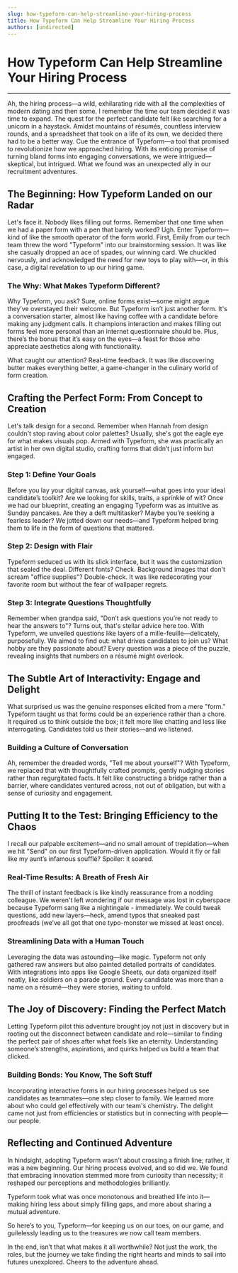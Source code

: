 ```yaml
---
slug: how-typeform-can-help-streamline-your-hiring-process
title: How Typeform Can Help Streamline Your Hiring Process
authors: [undirected]
---
```



# How Typeform Can Help Streamline Your Hiring Process

---

Ah, the hiring process—a wild, exhilarating ride with all the complexities of modern dating and then some. I remember the time our team decided it was time to expand. The quest for the perfect candidate felt like searching for a unicorn in a haystack. Amidst mountains of résumés, countless interview rounds, and a spreadsheet that took on a life of its own, we decided there had to be a better way. Cue the entrance of Typeform—a tool that promised to revolutionize how we approached hiring. With its enticing promise of turning bland forms into engaging conversations, we were intrigued—skeptical, but intrigued. What we found was an unexpected ally in our recruitment adventures.

## The Beginning: How Typeform Landed on our Radar

Let's face it. Nobody likes filling out forms. Remember that one time when we had a paper form with a pen that barely worked? Ugh. Enter Typeform—kind of like the smooth operator of the form world. First, Emily from our tech team threw the word "Typeform" into our brainstorming session. It was like she casually dropped an ace of spades, our winning card. We chuckled nervously, and acknowledged the need for new toys to play with—or, in this case, a digital revelation to up our hiring game.

### The Why: What Makes Typeform Different?

Why Typeform, you ask? Sure, online forms exist—some might argue they’ve overstayed their welcome. But Typeform isn’t just another form. It's a conversation starter, almost like having coffee with a candidate before making any judgment calls. It champions interaction and makes filling out forms feel more personal than an internet questionnaire should be. Plus, there’s the bonus that it’s easy on the eyes—a feast for those who appreciate aesthetics along with functionality.

What caught our attention? Real-time feedback. It was like discovering butter makes everything better, a game-changer in the culinary world of form creation.

## Crafting the Perfect Form: From Concept to Creation

Let's talk design for a second. Remember when Hannah from design couldn't stop raving about color palettes? Usually, she's got the eagle eye for what makes visuals pop. Armed with Typeform, she was practically an artist in her own digital studio, crafting forms that didn’t just inform but engaged. 

### Step 1: Define Your Goals

Before you lay your digital canvas, ask yourself—what goes into your ideal candidate’s toolkit? Are we looking for skills, traits, a sprinkle of wit? Once we had our blueprint, creating an engaging Typeform was as intuitive as Sunday pancakes. Are they a deft multitasker? Maybe you’re seeking a fearless leader? We jotted down our needs—and Typeform helped bring them to life in the form of questions that mattered.

### Step 2: Design with Flair

Typeform seduced us with its slick interface, but it was the customization that sealed the deal. Different fonts? Check. Background images that don't scream "office supplies"? Double-check. It was like redecorating your favorite room but without the fear of wallpaper regrets. 

### Step 3: Integrate Questions Thoughtfully

Remember when grandpa said, "Don’t ask questions you’re not ready to hear the answers to"? Turns out, that's stellar advice here too. With Typeform, we unveiled questions like layers of a mille-feuille—delicately, purposefully. We aimed to find out: what drives candidates to join us? What hobby are they passionate about? Every question was a piece of the puzzle, revealing insights that numbers on a résumé might overlook.

## The Subtle Art of Interactivity: Engage and Delight

What surprised us was the genuine responses elicited from a mere "form." Typeform taught us that forms could be an experience rather than a chore. It required us to think outside the box; it felt more like chatting and less like interrogating. Candidates told us their stories—and we listened.

### Building a Culture of Conversation

Ah, remember the dreaded words, "Tell me about yourself"? With Typeform, we replaced that with thoughtfully crafted prompts, gently nudging stories rather than regurgitated facts. It felt like constructing a bridge rather than a barrier, where candidates ventured across, not out of obligation, but with a sense of curiosity and engagement.

## Putting It to the Test: Bringing Efficiency to the Chaos

I recall our palpable excitement—and no small amount of trepidation—when we hit "Send" on our first Typeform-driven application. Would it fly or fall like my aunt’s infamous soufflé? Spoiler: it soared.

### Real-Time Results: A Breath of Fresh Air

The thrill of instant feedback is like kindly reassurance from a nodding colleague. We weren't left wondering if our message was lost in cyberspace because Typeform sang like a nightingale - immediately. We could tweak questions, add new layers—heck, amend typos that sneaked past proofreads (we’ve all got that one typo-monster we missed at least once).

### Streamlining Data with a Human Touch

Leveraging the data was astounding—like magic. Typeform not only gathered raw answers but also painted detailed portraits of candidates. With integrations into apps like Google Sheets, our data organized itself neatly, like soldiers on a parade ground. Every candidate was more than a name on a résumé—they were stories, waiting to unfold.

## The Joy of Discovery: Finding the Perfect Match

Letting Typeform pilot this adventure brought joy not just in discovery but in rooting out the disconnect between candidate and role—similar to finding the perfect pair of shoes after what feels like an eternity. Understanding someone’s strengths, aspirations, and quirks helped us build a team that clicked.

### Building Bonds: You Know, The Soft Stuff

Incorporating interactive forms in our hiring processes helped us see candidates as teammates—one step closer to family. We learned more about who could gel effectively with our team's chemistry. The delight came not just from efficiencies or statistics but in connecting with people—our people.

## Reflecting and Continued Adventure

In hindsight, adopting Typeform wasn't about crossing a finish line; rather, it was a new beginning. Our hiring process evolved, and so did we. We found that embracing innovation stemmed more from curiosity than necessity; it reshaped our perceptions and methodologies brilliantly. 

Typeform took what was once monotonous and breathed life into it—making hiring less about simply filling gaps, and more about sharing a mutual adventure.

So here’s to you, Typeform—for keeping us on our toes, on our game, and guilelessly leading us to the treasures we now call team members.

In the end, isn’t that what makes it all worthwhile? Not just the work, the roles, but the journey we take finding the right hearts and minds to sail into futures unexplored. Cheers to the adventure ahead.